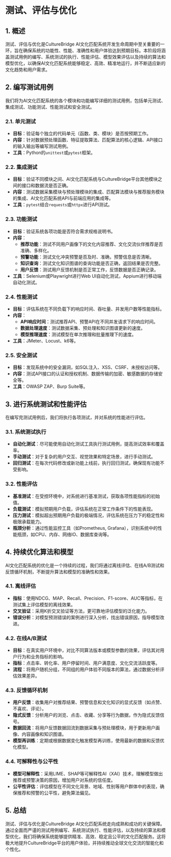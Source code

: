# 测试、评估与优化

## 1. 概述

测试、评估与优化是CultureBridge AI文化匹配系统开发生命周期中至关重要的一环，旨在确保系统的功能性、性能、准确性和用户体验达到预期目标。本阶段将涵盖测试用例的编写、系统测试的执行、性能评估、模型效果评估以及持续的算法和模型优化，以确保AI文化匹配系统能够稳定、高效、精准地运行，并不断适应新的文化趋势和用户需求。

## 2. 编写测试用例

我们将为AI文化匹配系统的各个模块和功能编写详细的测试用例，包括单元测试、集成测试、功能测试、性能测试和安全测试。

### 2.1. 单元测试

*   **目标**：验证每个独立的代码单元（函数、类、模块）是否按预期工作。
*   **内容**：针对数据预处理函数、特征提取算法、匹配算法的核心逻辑、API接口的输入输出等编写测试用例。
*   **工具**：Python的`unittest`或`pytest`框架。

### 2.2. 集成测试

*   **目标**：验证不同模块之间、AI文化匹配系统与CultureBridge平台其他模块之间的接口和数据流是否正确。
*   **内容**：测试数据采集模块与预处理模块的集成、匹配算法模块与推荐服务模块的集成、AI文化匹配系统API与前端应用的集成等。
*   **工具**：`pytest`结合`requests`或`httpx`进行API测试。

### 2.3. 功能测试

*   **目标**：验证系统各项功能是否符合需求规格说明书。
*   **内容**：
    *   **推荐功能**：测试不同用户画像下的文化内容推荐、文化交流伙伴推荐是否准确、多样化。
    *   **预警功能**：测试文化冲突预警是否及时、准确，预警信息是否清晰。
    *   **知识查询**：测试文化知识图谱的查询功能是否正确，返回结果是否完整。
    *   **用户反馈**：测试用户反馈机制是否正常工作，反馈数据是否正确记录。
*   **工具**：Selenium或Playwright进行Web UI自动化测试，Appium进行移动端自动化测试。

### 2.4. 性能测试

*   **目标**：评估系统在不同负载下的响应时间、吞吐量、并发用户数等性能指标。
*   **内容**：
    *   **API响应时间**：测试推荐API、预警API在不同并发请求下的响应时间。
    *   **数据处理速度**：测试数据采集、预处理和知识图谱更新的速度。
    *   **模型推理速度**：测试模型在单次推理和批量推理下的速度。
*   **工具**：JMeter、Locust、k6等。

### 2.5. 安全测试

*   **目标**：发现系统中的安全漏洞，如SQL注入、XSS、CSRF、未授权访问等。
*   **内容**：测试API接口的认证和授权机制、数据传输的加密、敏感数据的存储安全等。
*   **工具**：OWASP ZAP、Burp Suite等。

## 3. 进行系统测试和性能评估

在编写完测试用例后，我们将执行各项测试，并对系统的性能进行评估。

### 3.1. 系统测试执行

*   **自动化测试**：尽可能使用自动化测试工具执行测试用例，提高测试效率和覆盖率。
*   **手动测试**：对于复杂的用户交互、视觉效果和特定场景，进行手动测试。
*   **回归测试**：在每次代码修改或新功能上线前，执行回归测试，确保现有功能不受影响。

### 3.2. 性能评估

*   **基准测试**：在受控环境中，对系统进行基准测试，获取各项性能指标的初始值。
*   **负载测试**：模拟预期用户负载，评估系统在正常工作条件下的性能表现。
*   **压力测试**：模拟超出预期用户负载的极端情况，评估系统在压力下的稳定性和极限承载能力。
*   **瓶颈分析**：通过性能监控工具（如Prometheus, Grafana），识别系统中的性能瓶颈，如CPU、内存、网络IO、数据库查询等。

## 4. 持续优化算法和模型

AI文化匹配系统的优化是一个持续的过程，我们将通过离线评估、在线A/B测试和反馈循环机制，不断提升算法和模型的准确性和效果。

### 4.1. 离线评估

*   **指标**：使用NDCG、MAP、Recall、Precision、F1-score、AUC等指标，在测试集上评估模型的离线效果。
*   **交叉验证**：采用K折交叉验证等方法，更可靠地评估模型的泛化能力。
*   **错误分析**：对模型预测错误的案例进行深入分析，找出错误原因，指导模型改进。

### 4.2. 在线A/B测试

*   **目标**：在真实用户环境中，对比不同算法版本或模型参数的效果，评估其对用户行为和业务指标的影响。
*   **指标**：点击率、转化率、用户停留时间、用户满意度、文化交流活跃度等。
*   **流程**：将用户随机分组，不同组的用户体验不同版本的算法，通过数据分析评估效果差异。

### 4.3. 反馈循环机制

*   **用户反馈**：收集用户对推荐结果、预警信息和文化知识的显式反馈（如点赞、不喜欢、评论）。
*   **隐式反馈**：分析用户的浏览、点击、收藏、分享等行为数据，作为隐式反馈信号。
*   **数据回流**：将用户反馈数据回流到数据采集与预处理模块，用于更新用户画像、内容画像和知识图谱。
*   **模型再训练**：定期或根据数据变化触发模型再训练，使用最新的数据和反馈优化模型。

### 4.4. 可解释性与公平性

*   **模型可解释性**：采用LIME、SHAP等可解释性AI（XAI）技术，理解模型做出推荐或预警决策的原因，增加用户对系统的信任度。
*   **公平性评估**：评估模型在不同文化背景、地域、性别等用户群体中的表现，确保推荐和预警的公平性，避免算法偏见。

## 5. 总结

测试、评估与优化是CultureBridge AI文化匹配系统走向成熟和成功的关键保障。通过全面而严谨的测试用例编写、系统测试执行、性能评估，以及持续的算法和模型优化，我们将确保系统能够提供精准、高效、稳定且公平的文化匹配服务。这将极大地提升CultureBridge平台的用户体验，并持续推动全球文化交流的智能化和个性化。


